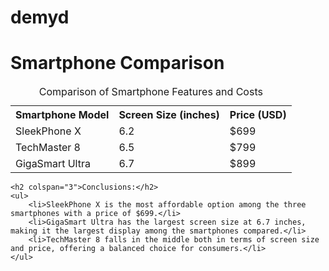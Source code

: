 # demyd
<!DOCTYPE html>
<html>
<head>
    <title>Smartphone Comparison</title>
</head>
<body>
    <h1>Smartphone Comparison</h1>
    <table>
        <caption>Comparison of Smartphone Features and Costs</caption>
        <tr>
            <th>Smartphone Model</th>
            <th>Screen Size (inches)</th>
            <th>Price (USD)</th>
        </tr>
        <tr>
            <td>SleekPhone X</td>
            <td>6.2</td>
            <td>$699</td>
        </tr>
        <tr>
            <td>TechMaster 8</td>
            <td>6.5</td>
            <td>$799</td>
        </tr>
        <tr>
            <td>GigaSmart Ultra</td>
            <td>6.7</td>
            <td>$899</td>
        </tr>
    </table>

    <h2 colspan="3">Conclusions:</h2>
    <ul>
        <li>SleekPhone X is the most affordable option among the three smartphones with a price of $699.</li>
        <li>GigaSmart Ultra has the largest screen size at 6.7 inches, making it the largest display among the smartphones compared.</li>
        <li>TechMaster 8 falls in the middle both in terms of screen size and price, offering a balanced choice for consumers.</li>
    </ul>
</body>
</html>
